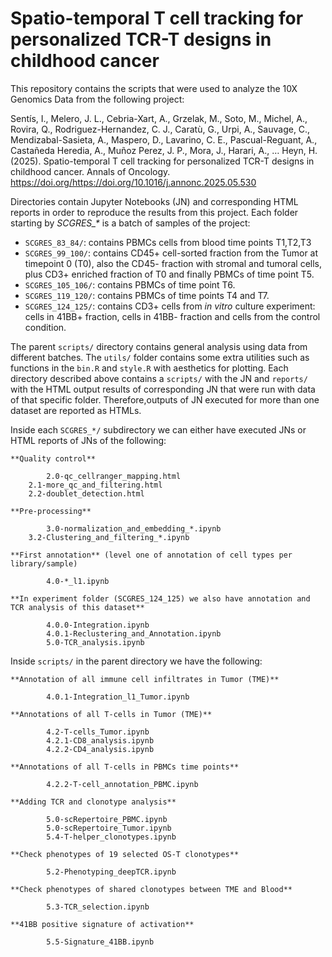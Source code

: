 # Spatio-temporal T cell tracking for personalized TCR-T designs in childhood cancer

This repository contains the scripts that were used to analyze the 10X Genomics Data from the following project:

​Sentís, I., Melero, J. L., Cebria-Xart, A., Grzelak, M., Soto, M., Michel, A., Rovira, Q., Rodriguez-Hernandez, C. J., Caratù, G., Urpi, A., Sauvage, C., Mendizabal-Sasieta, A., Maspero, D., Lavarino, C. E., Pascual-Reguant, A., Castañeda Heredia, A., Muñoz Perez, J. P., Mora, J., Harari, A., … Heyn, H. (2025). Spatio-temporal T cell tracking for personalized TCR-T designs in childhood cancer. Annals of Oncology. https://doi.org/https://doi.org/10.1016/j.annonc.2025.05.530 

Directories contain Jupyter Notebooks (JN) and corresponding HTML reports in order to reproduce the results from this project. Each folder starting by *SCGRES\_\** is a batch of samples of the project:
- `SCGRES_83_84/`: contains PBMCs cells from blood time points T1,T2,T3
- `SCGRES_99_100/`: contains CD45+ cell-sorted fraction from the Tumor at timepoint 0 (T0), also the CD45- fraction with stromal and tumoral cells, plus CD3+ enriched fraction of T0 and finally PBMCs of time point T5.
- `SCGRES_105_106/`: contains PBMCs of time point T6.
- `SCGRES_119_120/`: contains PBMCs of time points T4 and T7.
- `SCGRES_124_125/`: contains CD3+ cells from *in vitro* culture experiment: cells in 41BB+ fraction, cells in 41BB- fraction and cells from the control condition. 

The parent `scripts/` directory contains general analysis using data from different batches. 
The `utils/` folder contains some extra utilities such as functions in the `bin.R` and `style.R` with aesthetics for plotting. 
Each directory described above contains a `scripts/` with the JN and `reports/` with the HTML output results of corresponding JN that were run with data of that specific folder. Therefore,outputs of JN executed for more than one dataset are reported as HTMLs. 

Inside each `SCGRES_*/` subdirectory we can either have executed JNs or HTML reports of JNs of the following:
	
	**Quality control**
```    
        2.0-qc_cellranger_mapping.html
	2.1-more_qc_and_filtering.html
	2.2-doublet_detection.html
````

	**Pre-processing**
```    
        3.0-normalization_and_embedding_*.ipynb
	3.2-Clustering_and_filtering_*.ipynb
```

	**First annotation** (level one of annotation of cell types per library/sample)
```    
        4.0-*_l1.ipynb
```
        
    **In experiment folder (SCGRES_124_125) we also have annotation and TCR analysis of this dataset**
```    
        4.0.0-Integration.ipynb
        4.0.1-Reclustering_and_Annotation.ipynb
        5.0-TCR_analysis.ipynb
```

Inside `scripts/` in the parent directory we have the following:

	**Annotation of all immune cell infiltrates in Tumor (TME)**
```    
        4.0.1-Integration_l1_Tumor.ipynb
```
	
	**Annotations of all T-cells in Tumor (TME)**
```    
        4.2-T-cells_Tumor.ipynb
        4.2.1-CD8_analysis.ipynb
        4.2.2-CD4_analysis.ipynb
```

	**Annotations of all T-cells in PBMCs time points**
```    
        4.2.2-T-cell_annotation_PBMC.ipynb
```
    
    **Adding TCR and clonotype analysis**
```    
        5.0-scRepertoire_PBMC.ipynb
        5.0-scRepertoire_Tumor.ipynb
        5.4-T-helper_clonotypes.ipynb
```

    **Check phenotypes of 19 selected OS-T clonotypes**
```    
        5.2-Phenotyping_deepTCR.ipynb
```
    **Check phenotypes of shared clonotypes between TME and Blood**
```    
        5.3-TCR_selection.ipynb
```

    **41BB positive signature of activation**
```    
        5.5-Signature_41BB.ipynb
```
